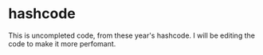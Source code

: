# hashcode
This is uncompleted code, from these year's hashcode. I will be editing the code to make it more perfomant.
